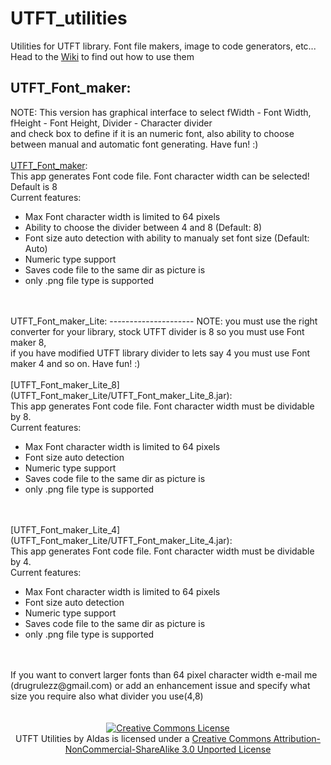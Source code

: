 UTFT_utilities
==============

Utilities for UTFT library. Font file makers, image to code generators, etc...<br />
Head to the [Wiki](https://github.com/ozracing/UTFT_utilities/wiki) to find out how to use them<br />


UTFT_Font_maker:
----------------
NOTE: This version has graphical interface to select fWidth - Font Width, fHeight - Font Height, Divider - Character divider<br />
and check box to define if it is an numeric font, also ability to choose between manual and automatic font generating. Have fun! :)<br />
<br />
[UTFT_Font_maker](UTFT_Font_maker/UTFT_Font_maker.jar):<br />
This app generates Font code file. Font character width can be selected! Default is 8<br />
Current features:<br />
<ul><li>Max Font character width is limited to 64 pixels</li>
<li>Ability to choose the divider between 4 and 8 (Default: 8)</li>
<li>Font size auto detection with ability to manualy set font size (Default: Auto)</li>
<li>Numeric type support</li>
<li>Saves code file to the same dir as picture is</li>
<li>only .png file type is supported</li></ul>
<br />
<br />
UTFT_Font_maker_Lite:
---------------------
NOTE: you must use the right converter for your library, stock UTFT divider is 8 so you must use Font maker 8,<br />
if you have modified UTFT library divider to lets say 4 you must use Font maker 4 and so on. Have fun! :)<br />
<br />
[UTFT_Font_maker_Lite_8](UTFT_Font_maker_Lite/UTFT_Font_maker_Lite_8.jar):<br />
This app generates Font code file. Font character width must be dividable by 8.<br />
Current features:<br />
<ul><li>Max Font character width is limited to 64 pixels</li>
<li>Font size auto detection</li>
<li>Numeric type support</li>
<li>Saves code file to the same dir as picture is</li>
<li>only .png file type is supported</li></ul>
<br />
<br />
[UTFT_Font_maker_Lite_4](UTFT_Font_maker_Lite/UTFT_Font_maker_Lite_4.jar):<br />
This app generates Font code file. Font character width must be dividable by 4.<br />
Current features:<br />
<ul><li>Max Font character width is limited to 64 pixels</li>
<li>Font size auto detection</li>
<li>Numeric type support</li>
<li>Saves code file to the same dir as picture is</li>
<li>only .png file type is supported</li></ul>
<br />
<br />
If you want to convert larger fonts than 64 pixel character width e-mail me (drugrulezz@gmail.com) or add an enhancement issue and specify what size you require also what divider you use(4,8)<br />
<br />
<br />
<center><a rel="license" href="http://creativecommons.org/licenses/by-nc-sa/3.0/deed.en_US"><img alt="Creative Commons License" style="border-width:0" src="http://i.creativecommons.org/l/by-nc-sa/3.0/88x31.png" /></a><br /><span xmlns:dct="http://purl.org/dc/terms/" property="dct:title">UTFT Utilities</span> by <span xmlns:cc="http://creativecommons.org/ns#" property="cc:attributionName">Aldas</span> is licensed under a <a rel="license" href="http://creativecommons.org/licenses/by-nc-sa/3.0/deed.en_US">Creative Commons Attribution-NonCommercial-ShareAlike 3.0 Unported License</a></center>